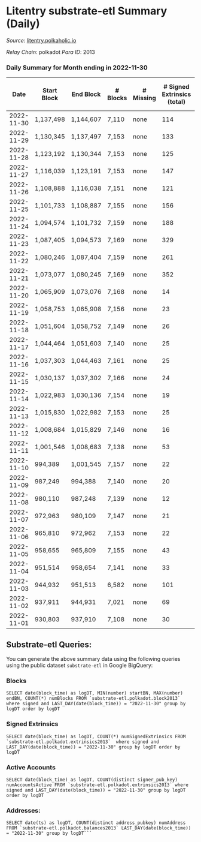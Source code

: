 # Litentry substrate-etl Summary (Daily)

_Source_: [litentry.polkaholic.io](https://litentry.polkaholic.io)

*Relay Chain*: polkadot
*Para ID*: 2013



### Daily Summary for Month ending in 2022-11-30


| Date | Start Block | End Block | # Blocks | # Missing | # Signed Extrinsics (total) | # Active Accounts | # Addresses with Balances | # Events | # Transfers | # XCM Transfers In | # XCM Transfers Out |
| ---- | ----------- | --------- | -------- | --------- | --------------------------- | ----------------- | ------------------------- | -------- | ----------- | ------------------ | ------------------- |
| 2022-11-30 | 1,137,498 | 1,144,607 | 7,110 | none | 114 | 59 | 4,720 | 18,274 |   |   |   |
| 2022-11-29 | 1,130,345 | 1,137,497 | 7,153 | none | 133 | 59 |  | 18,403 |   |   |   |
| 2022-11-28 | 1,123,192 | 1,130,344 | 7,153 | none | 125 | 64 |  | 18,290 |   |   |   |
| 2022-11-27 | 1,116,039 | 1,123,191 | 7,153 | none | 147 | 70 |  | 18,367 |   |   |   |
| 2022-11-26 | 1,108,888 | 1,116,038 | 7,151 | none | 121 | 56 |  | 18,119 |   |   |   |
| 2022-11-25 | 1,101,733 | 1,108,887 | 7,155 | none | 156 | 60 |  | 18,164 |   |   |   |
| 2022-11-24 | 1,094,574 | 1,101,732 | 7,159 | none | 188 | 71 |  | 18,050 |   |   |   |
| 2022-11-23 | 1,087,405 | 1,094,573 | 7,169 | none | 329 | 95 |  | 18,372 |   |   |   |
| 2022-11-22 | 1,080,246 | 1,087,404 | 7,159 | none | 261 | 81 |  | 17,168 |   |   |   |
| 2022-11-21 | 1,073,077 | 1,080,245 | 7,169 | none | 352 | 99 |  | 16,923 |   |   |   |
| 2022-11-20 | 1,065,909 | 1,073,076 | 7,168 | none | 14 | 11 |  | 14,506 |   |   |   |
| 2022-11-19 | 1,058,753 | 1,065,908 | 7,156 | none | 23 | 17 |  | 14,551 |   |   |   |
| 2022-11-18 | 1,051,604 | 1,058,752 | 7,149 | none | 26 | 21 |  | 14,543 |   |   |   |
| 2022-11-17 | 1,044,464 | 1,051,603 | 7,140 | none | 25 | 20 |  | 14,520 |   |   |   |
| 2022-11-16 | 1,037,303 | 1,044,463 | 7,161 | none | 25 | 21 |  | 14,557 |   |   |   |
| 2022-11-15 | 1,030,137 | 1,037,302 | 7,166 | none | 24 | 13 |  | 14,557 |   |   |   |
| 2022-11-14 | 1,022,983 | 1,030,136 | 7,154 | none | 19 | 13 |  | 14,496 |   |   |   |
| 2022-11-13 | 1,015,830 | 1,022,982 | 7,153 | none | 25 | 12 |  | 14,537 |   |   |   |
| 2022-11-12 | 1,008,684 | 1,015,829 | 7,146 | none | 16 | 10 |  | 14,499 | 15  |   |   |
| 2022-11-11 | 1,001,546 | 1,008,683 | 7,138 | none | 53 | 16 |  | 14,663 |   |   |   |
| 2022-11-10 | 994,389 | 1,001,545 | 7,157 | none | 22 | 12 |  | 14,498 |   |   |   |
| 2022-11-09 | 987,249 | 994,388 | 7,140 | none | 20 | 10 |  | 14,448 |   |   |   |
| 2022-11-08 | 980,110 | 987,248 | 7,139 | none | 12 | 11 |  | 14,395 |   |   |   |
| 2022-11-07 | 972,963 | 980,109 | 7,147 | none | 21 | 16 |  | 14,466 |   |   |   |
| 2022-11-06 | 965,810 | 972,962 | 7,153 | none | 22 | 16 |  | 14,478 |   |   |   |
| 2022-11-05 | 958,655 | 965,809 | 7,155 | none | 43 | 21 | 4,680 | 14,602 |   |   |   |
| 2022-11-04 | 951,514 | 958,654 | 7,141 | none | 33 | 25 |  | 14,518 |   |   |   |
| 2022-11-03 | 944,932 | 951,513 | 6,582 | none | 101 | 56 | 4,680 | 13,793 |   |   |   |
| 2022-11-02 | 937,911 | 944,931 | 7,021 | none | 69 | 41 | 4,680 | 14,504 |   |   |   |
| 2022-11-01 | 930,803 | 937,910 | 7,108 | none | 30 | 19 | 4,679 | 14,427 |   |   |   |

## Substrate-etl Queries:
You can generate the above summary data using the following queries using the public dataset `substrate-etl` in Google BigQuery:


### Blocks
```
SELECT date(block_time) as logDT, MIN(number) startBN, MAX(number) endBN, COUNT(*) numBlocks FROM `substrate-etl.polkadot.block2013`  where signed and LAST_DAY(date(block_time)) = "2022-11-30" group by logDT order by logDT
```


### Signed Extrinsics
```
SELECT date(block_time) as logDT, COUNT(*) numSignedExtrinsics FROM `substrate-etl.polkadot.extrinsics2013`  where signed and LAST_DAY(date(block_time)) = "2022-11-30" group by logDT order by logDT
```


### Active Accounts
```
SELECT date(block_time) as logDT, COUNT(distinct signer_pub_key) numAccountsActive FROM `substrate-etl.polkadot.extrinsics2013` where signed and LAST_DAY(date(block_time)) = "2022-11-30" group by logDT order by logDT
```


### Addresses:
```
SELECT date(ts) as logDT, COUNT(distinct address_pubkey) numAddress FROM `substrate-etl.polkadot.balances2013` LAST_DAY(date(block_time)) = "2022-11-30" group by logDT```

